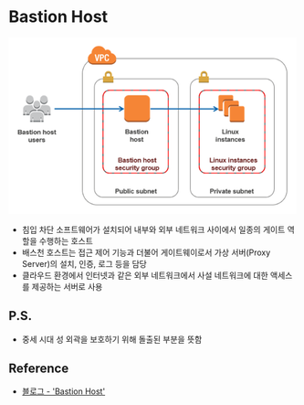 # Bastion Host
![Bastion](../Image/Bastion.png)

- 침입 차단 소프트웨어가 설치되어 내부와 외부 네트워크 사이에서 일종의 게이트 역할을 수행하는 호스트
- 배스천 호스트는 접근 제어 기능과 더불어 게이트웨이로서 가상 서버(Proxy Server)의 설치, 인증, 로그 등을 담당
- 클라우드 환경에서 인터넷과 같은 외부 네트워크에서 사설 네트워크에 대한 액세스를 제공하는 서버로 사용

## P.S.
- 중세 시대 성 외곽을 보호하기 위해 돌출된 부분을 뜻함 
## Reference
- [블로그 - 'Bastion Host'](https://dodomp0114.tistory.com/7)
